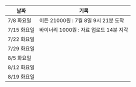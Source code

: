 | 날짜        | 기록 |
| ----------- | ---- |
| 7/8 화요일  | 이든 21000원 : 7월 8일 9시 21분 도착     |
| 7/15 화요일 | 바이너리 1000원 : 자료 업로드 14분 지각     |
| 7/22 화요일 |      |
| 7/29 화요일 |      |
| 8/5 화요일  |      |
| 8/12 화요일 |      |
| 8/19 화요일 |      |
